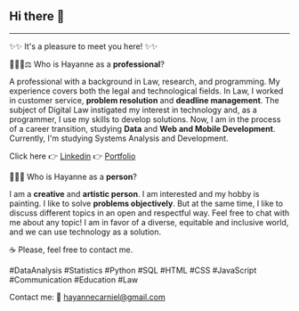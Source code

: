 ## Hi there 👋
---------------------------------------------------------------------------------------------------------------




✨✨ It's a pleasure to meet you here!  ✨✨




👩🏻‍💻⚖️ Who is Hayanne as a **professional**?


A professional with a background in Law, research, and programming. My experience covers both the legal and technological fields. In Law, I worked in customer service, **problem resolution** and **deadline management**. The subject of Digital Law instigated my interest in technology and, as a programmer, I use my skills to develop solutions. Now, I am in the process of a career transition, studying **Data** and **Web and Mobile Development**. Currently, I'm studying Systems Analysis and Development.

Click here 👉 [Linkedin](https://www.linkedin.com/in/hayanne-rodrigues-carniello-cavalcante)
           👉 [Portfolio](https://www.datascienceportfol.io/hayannnecarniello)



👩🏻‍💻 Who is Hayanne as a **person**?


I am a **creative** and **artistic person**. I am interested and my hobby is painting. I like to solve **problems objectively**. But at the same time, I like to discuss different topics in an open and respectful way. Feel free to chat with me about any topic! I am in favor of a diverse, equitable and inclusive world, and we can use technology as a solution.





☕️ Please, feel free to contact me.



#DataAnalysis #Statistics #Python #SQL #HTML #CSS #JavaScript #Communication #Education #Law

Contact me: 
💌 hayannecarniel@gmail.com

